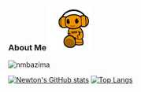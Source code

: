 ### About Me ![Newton](https://github.com/nmbazima/nmbazima.github.io/blob/master/assets/android.gif)

<!--
**nmbazima/nmbazima** is a ✨ _special_ ✨ repository because its `README.md` (this file) appears on your GitHub profile.

Here are some ideas to get you started:

* 🔭 I’m currently working on **Report Development and Visualizations**
* 🌱 I’m currently learning **Data Engineering**
* 👯 I’m looking to collaborate on **AI, DataOps**
* 🤔 I’m looking for help with **AI**
* 💬 Ask me about **ArchLinux, PowerBI, SQL and Python**
* 📫 How to reach me: **![Linkedin Profile](https://www.linkedin.com/in/nmbazima/)**
- 😄 Pronouns: ...
- ⚡ Fun fact: ...
-->
<p align="left"> <img src="https://komarev.com/ghpvc/?username=nmbazima" alt="nmbazima" /> </p>

[![Newton's GitHub stats](https://github-readme-stats.vercel.app/api?username=nmbazima&show_icons=true&theme=highcontrast)](https://github.com/nmbazima/github-readme-stats)  [![Top Langs](https://github-readme-stats.vercel.app/api/top-langs/?username=nmbazima&show_icons=true&theme=chartreuse-dark)](https://github.com/nmbazima/github-readme-stats)
